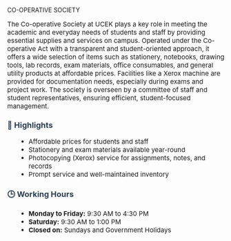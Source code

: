 CO-OPERATIVE SOCIETY


  <p style="font-size: 15px;">
    The Co-operative Society at UCEK plays a key role in meeting the academic and everyday needs of students and staff by providing essential supplies and services on campus. Operated under the Co-operative Act with a transparent and student-oriented approach, it offers a wide selection of items such as stationery, notebooks, drawing tools, lab records, exam materials, office consumables, and general utility products at affordable prices. Facilities like a Xerox machine are provided for documentation needs, especially during exams and project work. The society is overseen by a committee of staff and student representatives, ensuring efficient, student-focused management.

  </p>

</div>

  <h3 style="margin-top: 1.5rem; color: #2c3e50; font-size:18px;">📌 Highlights</h3>
  <ul style="margin-left: 1.5rem;font-size:15px;">
    <li>Affordable prices for students and staff</li>
    <li>Stationery and exam materials available year-round</li>
    <li>Photocopying (Xerox) service for assignments, notes, and records</li>
    <li>Prompt service and well-maintained inventory</li>
  </ul>

  <h3 style="margin-top: 1.5rem; color: #2c3e50;font-size:18px;">🕒 Working Hours</h3>
  <ul style="margin-left: 1.5rem;font-size:15px;">
    <li><strong>Monday to Friday:</strong> 9:30 AM to 4:30 PM</li>
    <li><strong>Saturday:</strong> 9:30 AM to 1:00 PM</li>
    <li><strong>Closed on:</strong> Sundays and Government Holidays</li>
  </ul>